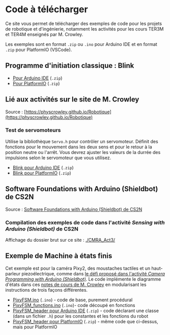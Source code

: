 # Code à télécharger

Ce site vous permet de télécharger des exemples de code pour les projets de robotique et d'ingénierie, notamment les activités pour les cours TER3M et TER4M enseignés par M. Crowley.

Les exemples sont en format `.zip` ou `.ino` pour Arduino IDE et en format `.zip` pour PlatformIO (VSCode).

## Programme d'initiation classique : Blink

* [Pour Arduino IDE](./arduinoide/blink/blink.ino) (`.zip`)
* [Pour PlatformIO](./platformio/blink-pio.zip) (`.zip`)

## Lié aux activités sur le site de M. Crowley
Source : [https://physcrowley.github.io/Robotique](https://physcrowley.github.io/Robotique)


### Test de servomoteurs

Utilise la bibliothèque `Servo.h` pour contrôler un servomoteur. Définit des fonctions pour le mouvement dans les deux sens et pour le retour à la position neutre ou l'arrêt. Vous devrez ajuster les valeurs de la durrée des impulsions selon le servomoteur que vous utilisez.

- [Blink pour Arduino IDE](./arduinoide/servo-test.zip) (`.zip`)
- [Blink pour PlatformIO](./platformio/servo-test-pio.zip) (`.zip`)

## Software Foundations with Arduino (Shieldbot) de CS2N

Source : [Software Foundations with Arduino (Shieldbot) de CS2N](https://www.cs2n.org/u/track_progress?id=290)

### Compilation des exemples de code dans l'activité _Sensing with Arduino (Shieldbot)_ de CS2N

Affichage du dossier brut sur ce site : [./CMRA_Act3/](./CMRA_Act3/)

## Exemple de Machine à états finis

Cet exemple est pour la caméra Pixy2, des moustaches tactiles et un haut-parleur piezoélectrique, comme dans [le défi proposé dans l'activité _Camera Programming with Arduino (Shieldbot)_](https://www.cs2n.org/u/mp/badge_pages/233). Le code implémente le diagramme d'états dans ces [notes de cours de M. Crowley](https://docs.google.com/document/d/1LxZwPFYOOgUi6hL9_VkzVpgnHcKnO2U3EskbVziUh4s/view) en modularisant les instructions de trois façons différentes.

- [PixyFSM.ino](./arduinoide/PixyFSM/PixyFSM.ino) (`.ino`) - code de base, purement procédural
- [PixyFSM_functions.ino](./arduinoide/PixyFSM_functions/PixyFSM_functions.ino) (`.ino`)- code découpé en fonctions
- [PixyFSM_header pour Arduino IDE](./arduinoide/PixyFSM_header.zip) (`.zip`) - code déclarant une classe (dans un fichier `.h`) pour les constantes et les fonctions du robot
- [PixyFSM_header pour PlatformIO](./platformio/PixyFSM_header_pio.zip) (`.zip`) - même code que ci-dessus, mais pour PlatformIO
